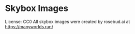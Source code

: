 # Skybox Images 
License: CC0
All skybox images were created by rosebud.ai at https://manyworlds.run/ 